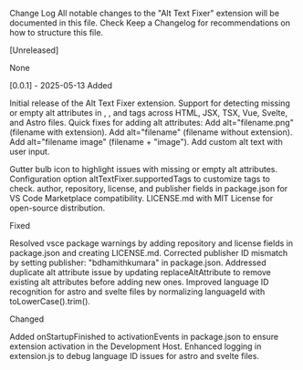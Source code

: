 Change Log
All notable changes to the "Alt Text Fixer" extension will be documented in this file.
Check Keep a Changelog for recommendations on how to structure this file.

[Unreleased]

None

[0.0.1] - 2025-05-13
Added

Initial release of the Alt Text Fixer extension.
Support for detecting missing or empty alt attributes in <img>, <Image>, and <v-img> tags across HTML, JSX, TSX, Vue, Svelte, and Astro files.
Quick fixes for adding alt attributes:
Add alt="filename.png" (filename with extension).
Add alt="filename" (filename without extension).
Add alt="filename image" (filename + "image").
Add custom alt text with user input.


Gutter bulb icon to highlight issues with missing or empty alt attributes.
Configuration option altTextFixer.supportedTags to customize tags to check.
author, repository, license, and publisher fields in package.json for VS Code Marketplace compatibility.
LICENSE.md with MIT License for open-source distribution.

Fixed

Resolved vsce package warnings by adding repository and license fields in package.json and creating LICENSE.md.
Corrected publisher ID mismatch by setting publisher: "bdhamithkumara" in package.json.
Addressed duplicate alt attribute issue by updating replaceAltAttribute to remove existing alt attributes before adding new ones.
Improved language ID recognition for astro and svelte files by normalizing languageId with toLowerCase().trim().

Changed

Added onStartupFinished to activationEvents in package.json to ensure extension activation in the Development Host.
Enhanced logging in extension.js to debug language ID issues for astro and svelte files.

